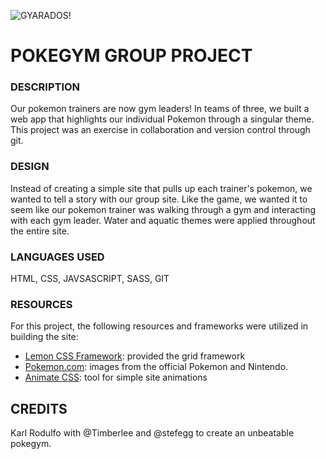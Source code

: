 ![GYARADOS!](https://img.pokemondb.net/sprites/x-y/normal/gyarados-f.png)
# POKEGYM GROUP PROJECT

### DESCRIPTION
Our pokemon trainers are now gym leaders! In teams of three, we built a web app that highlights our individual Pokemon through a singular theme. This project was an exercise in collaboration and version control through git.

### DESIGN
Instead of creating a simple site that pulls up each trainer's pokemon, we wanted to tell a story with our group site.
Like the game, we wanted it to seem like our pokemon trainer was walking through a gym and interacting with each gym leader.
Water and aquatic themes were applied throughout the entire site.

### LANGUAGES USED
HTML, CSS, JAVSASCRIPT, SASS, GIT

### RESOURCES

For this project, the following resources and frameworks were utilized in building the site:

- [Lemon CSS Framework](https://appalaszynski.github.io/lemon/): provided the grid framework
- [Pokemon.com](https://www.pokemon.com/us/): images from the official Pokemon and Nintendo.
- [Animate CSS](https://daneden.github.io/animate.css/): tool for simple site animations

## CREDITS
Karl Rodulfo with @Timberlee and @stefegg to create an unbeatable pokegym.
